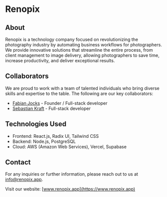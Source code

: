 # Renopix

## About

Renopix is a technology company focused on revolutionizing the photography industry 
by automating business workflows for photographers. We provide innovative solutions 
that streamline the entire process, from client management to image delivery, 
allowing photographers to save time, increase productivity, and deliver exceptional 
results.

## Collaborators

We are proud to work with a team of talented individuals who bring diverse skills 
and expertise to the table. The following are our key collaborators:

- [Fabian Jocks](https://github.com/iamfj) - Founder / Full-stack developer
- [Sebastian Kraft](https://github.com/Helfull) - Full-stack developer

## Technologies Used

- Frontend: React.js, Radix UI, Tailwind CSS
- Backend: Node.js, PostgreSQL
- Cloud: AWS (Amazon Web Services), Vercel, Supabase

## Contact

For any inquiries or further information, please reach out to us at 
[info@renopix.app](mailto:info@renopix.app).

Visit our website: [www.renopix.app](https://www.renopix.app)
